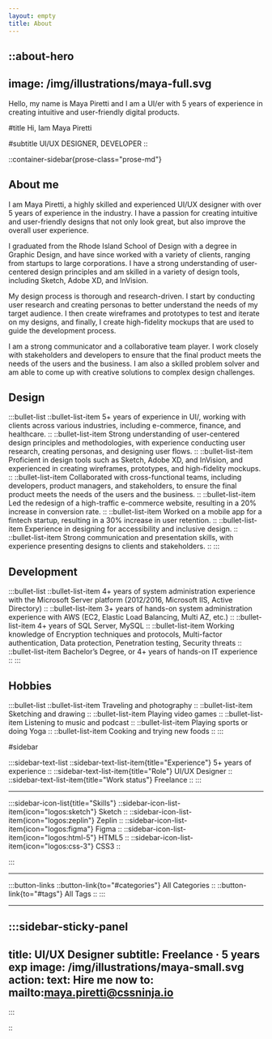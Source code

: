 ```yaml
---
layout: empty
title: About
--- 
```


::about-hero
---
image: /img/illustrations/maya-full.svg
---
Hello, my name is Maya Piretti and I am a UI/er with 5 years of experience in creating intuitive and user-friendly digital products.

#title
Hi, Iam Maya Piretti

#subtitle
UI/UX DESIGNER, DEVELOPER
::

::container-sidebar{prose-class="prose-md"}

## About me

I am Maya Piretti, a highly skilled and experienced UI/UX
designer with over 5 years of experience in the industry. I
have a passion for creating intuitive and user-friendly
designs that not only look great, but also improve the
overall user experience.

I graduated from the Rhode Island School of Design with a
degree in Graphic Design, and have since worked with a
variety of clients, ranging from startups to large
corporations. I have a strong understanding of user-centered
design principles and am skilled in a variety of design
tools, including Sketch, Adobe XD, and InVision.

My design process is thorough and research-driven. I start
by conducting user research and creating personas to better
understand the needs of my target audience. I then create
wireframes and prototypes to test and iterate on my designs,
and finally, I create high-fidelity mockups that are used to
guide the development process.

I am a strong communicator and a collaborative team player.
I work closely with stakeholders and developers to ensure
that the final product meets the needs of the users and the
business. I am also a skilled problem solver and am able to
come up with creative solutions to complex design
challenges.

## Design

:::bullet-list
  ::bullet-list-item
  5+ years of experience in UI/, working with
  clients across various industries, including e-commerce,
  finance, and healthcare.
  ::
  ::bullet-list-item
  Strong understanding of user-centered design principles
  and methodologies, with experience conducting user
  research, creating personas, and designing user flows.
  ::
  ::bullet-list-item
  Proficient in design tools such as Sketch, Adobe XD, and
  InVision, and experienced in creating wireframes,
  prototypes, and high-fidelity mockups.
  ::
  ::bullet-list-item
  Collaborated with cross-functional teams, including
  developers, product managers, and stakeholders, to ensure
  the final product meets the needs of the users and the
  business.
  ::
  ::bullet-list-item
  Led the redesign of a high-traffic e-commerce website,
  resulting in a 20% increase in conversion rate.
  ::
  ::bullet-list-item
  Worked on a mobile app for a fintech startup, resulting in
  a 30% increase in user retention.
  ::
  ::bullet-list-item
  Experience in designing for accessibility and inclusive
  design.
  ::
  ::bullet-list-item
  Strong communication and presentation skills, with
  experience presenting designs to clients and stakeholders.
  ::
:::

## Development

:::bullet-list
  ::bullet-list-item
  4+ years of system administration experience with the
  Microsoft Server platform (2012/2016, Microsoft IIS,
  Active Directory)
  ::
  ::bullet-list-item
  3+ years of hands-on system administration experience with
  AWS (EC2, Elastic Load Balancing, Multi AZ, etc.)
  ::
  ::bullet-list-item
  4+ years of SQL Server, MySQL
  ::
  ::bullet-list-item
  Working knowledge of Encryption techniques and protocols,
  Multi-factor authentication, Data protection, Penetration
  testing, Security threats
  ::
  ::bullet-list-item
  Bachelor’s Degree, or 4+ years of hands-on IT experience
  ::
:::


## Hobbies

:::bullet-list
  ::bullet-list-item
  Traveling and photography
  ::
  ::bullet-list-item
  Sketching and drawing
  ::
  ::bullet-list-item
  Playing video games
  ::
  ::bullet-list-item
  Listening to music and podcast
  ::
  ::bullet-list-item
  Playing sports or doing Yoga
  ::
  ::bullet-list-item
  Cooking and trying new foods
  ::
:::

#sidebar

:::sidebar-text-list
  ::sidebar-text-list-item{title="Experience"}
  5+ years of experience
  ::
  ::sidebar-text-list-item{title="Role"}
  UI/UX Designer
  ::
  ::sidebar-text-list-item{title="Work status"}
  Freelance
  ::
:::

---

:::sidebar-icon-list{title="Skills"}
  ::sidebar-icon-list-item{icon="logos:sketch"}
  Sketch
  ::
  ::sidebar-icon-list-item{icon="logos:zeplin"}
  Zeplin
  ::
  ::sidebar-icon-list-item{icon="logos:figma"}
  Figma
  ::
  ::sidebar-icon-list-item{icon="logos:html-5"}
  HTML5
  ::
  ::sidebar-icon-list-item{icon="logos:css-3"}
  CSS3
  ::

:::

---

:::button-links
  ::button-link{to="#categories"}
  All Categories
  ::
  ::button-link{to="#tags"}
  All Tags
  ::
:::

---

:::sidebar-sticky-panel
---
title: UI/UX Designer
subtitle: Freelance · 5 years exp
image: /img/illustrations/maya-small.svg
action:
  text: Hire me now
  to: mailto:maya.piretti@cssninja.io
---
:::

::